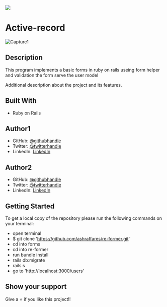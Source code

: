 ![](https://img.shields.io/badge/Microverse-blueviolet)

# Active-record

![Capture1](https://www.awesomescreenshot.com/image/6736010?key=9fff398efe390b98472d3e07edae7103)

## Description
This program implements a basic forms  in ruby on rails useing form helper and validation the form serve the user model 

Additional description about the project and its features.

## Built With
- Ruby on Rails


## Author1
- GitHub: [@githubhandle](https://github.com/ashraffares/http-ashraffares.github.io-)
- Twitter: [@twitterhandle](https://twitter.com/Fares09301164)
- LinkedIn: [LinkedIn](https://www.linkedin.com/in/fares-ashraf-382a35176/)

## Author2
- GitHub: [@githubhandle](https://github.com/nganifaith)
- Twitter: [@twitterhandle](https://twitter.com/Bright_Ngani)
- LinkedIn: [LinkedIn](https://www.linkedin.com/in/ngani-faith/)



## Getting Started
To get a local copy of the repository please run the following commands on your terminal:
- open terminal
- $ git clone 'https://github.com/ashraffares/re-former.git'
- cd into forms
- cd into re-former
- run bundle install
- rails db:migrate
- rails s
- go to 'http://localhost:3000/users'

## Show your support

Give a ⭐️ if you like this project!!